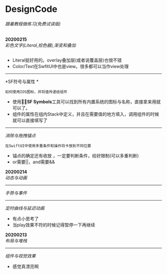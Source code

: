 DesignCode
====
###### 跟着教程做练习(免费试读版)

**20200215**  
*彩色文字(Literal,拾色器),渐变和叠加*
```

```
* Literal挺好用的。overlay叠加层(或者说覆盖层)也很不错
* Color/Text在SwfitUI中也是view。很多都可以当作view处理

-------

*SF符号与属性 *
```
如何使用IOS图标，并将值传递给组件
```
 
* 使用**SF Symbols**工具可以找到所有内置系统的图标与名称，直接拿来用就可以了。
* 组件的属性在组内Stack中定义，并且在需要值的地方填入，调用组件的时候就可以直接填写了

-------

*消除与拖拽锚点*

```
在SwiftUI中使用多重条件和操作将卡放到不同位置
``` 
* 锚点的确定还有收放 ，一定要判断条件，给好限制(可以多重判断)
* or需要||，and需要&&

**20200214**  
*动态与动画*

-------

*手势与事件*

-------

*定时曲线与延迟动画*
* 有点小思考了
* 当play效果不符的时候记得暂停一下再继续

**20200213**  
*布局与堆栈*

-------

*组件与视觉效果* 
* 感觉真漂亮啊
